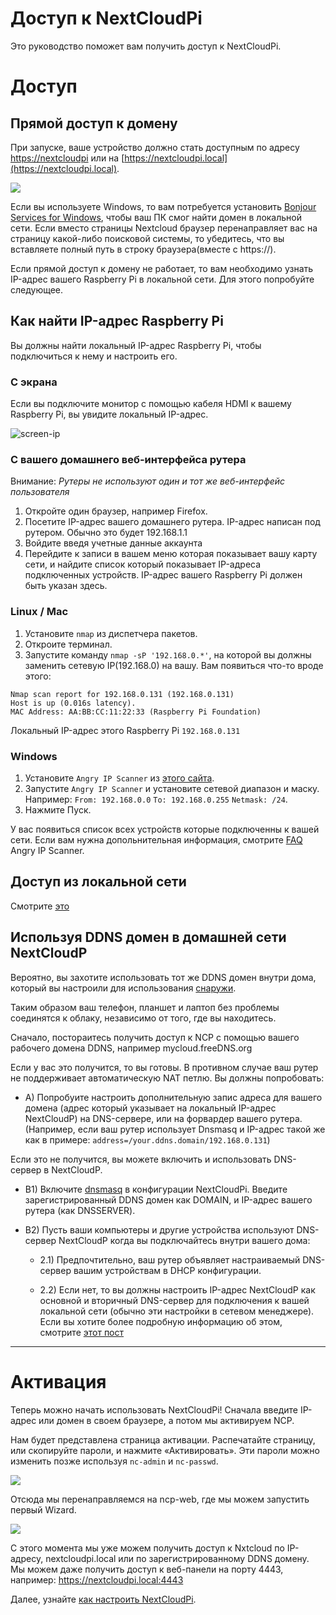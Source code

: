 # Доступ к NextCloudPi

Это руководство поможет вам получить доступ к NextCloudPi.

# Доступ

## Прямой доступ к домену
При запуске, ваше устройство должно стать доступным по адресу [https://nextcloudpi](https://nextcloudpi) или на [https://nextcloudpi.local](https://nextcloudpi.local).

![](https://ownyourbits.com/wp-content/uploads/2017/09/local-access1.jpg)

Если вы используете Windows, то вам потребуется установить [Bonjour Services for Windows](https://support.apple.com/kb/DL999), чтобы ваш ПК смог найти домен в локальной сети. Если вместо страницы Nextcloud браузер перенаправляет вас на страницу какой-либо поисковой системы, то убедитесь, что вы вставляете полный путь в строку браузера(вместе с https://).

Если прямой доступ к домену не работает, то вам необходимо узнать IP-адрес вашего Raspberry Pi в локальной сети. Для этого попробуйте следующее.

## Как найти IP-адрес Raspberry Pi
Вы должны найти локальный IP-адрес Raspberry Pi, чтобы подключиться к нему и настроить его.

### С экрана
Если вы подключите монитор с помощью кабеля HDMI к вашему Raspberry Pi, вы увидите локальный IP-адрес.

![screen-ip](https://ownyourbits.com/wp-content/uploads/2017/02/nextcloudpi_boot.jpg)

### С вашего домашнего веб-интерфейса рутера
Внимание: *Рутеры не используют один и тот же веб-интерфейс пользователя*
1. Откройте один браузер, например Firefox.
2. Посетите IP-адрес вашего домашнего рутера. IP-адрес написан под рутером. Обычно это будет 192.168.1.1
3. Войдите введя учетные данные аккаунта
4. Перейдите к записи в вашем меню которая показывает вашу карту сети, и найдите список который показывает IP-адреса подключенных устройств. IP-адрес вашего Raspberry Pi должен быть указан здесь.

### Linux / Mac
1. Установите `nmap` из диспетчера пакетов.
2. Откроите терминал.
3. Запустите команду `nmap -sP '192.168.0.*'`, на которой вы должны заменить сетевую IP(192.168.0) на вашу. 
Вам появиться что-то вроде этого:
```
Nmap scan report for 192.168.0.131 (192.168.0.131)
Host is up (0.016s latency).
MAC Address: AA:BB:CC:11:22:33 (Raspberry Pi Foundation)
```

Локальный IP-адрес этого Raspberry Pi `192.168.0.131`

### Windows
1. Установите `Angry IP Scanner` из [этого сайта](http://angryip.org/).
2. Запустите `Angry IP Scanner` и установите сетевой диапазон и маску. Например: `From: 192.168.0.0` `To: 192.168.0.255` `Netmask: /24`.
3. Нажмите Пуск.

У вас появиться список всех устройств которые подключенны к вашей сети. Если вам нужна допольнительная информация, смотрите [FAQ](http://angryip.org/faq/) Angry IP Scanner. 

## Доступ из локальной сети

Смотрите [это](https://github.com/nextcloud/nextcloudpi/wiki/How-to-access-from-outside-your-network)

## Используя DDNS домен в домашней сети NextCloudP

Вероятно, вы захотите использовать тот же DDNS домен внутри дома, который вы настроили для использования [снаружи](https://github.com/nextcloud/nextcloudpi/wiki/How-to-access-from-outside-your-network).

Таким образом ваш телефон, планшет и лаптоп без проблемы соединятся к облаку, независимо от того, где вы находитесь.

Сначало, постораитесь получить доступ к NCP с помощью вашего рабочего домена DDNS, например mycloud.freeDNS.org

Если у вас это получится, то вы готовы. В противном случае ваш рутер не поддерживает автоматическую NAT петлю. Вы должны попробовать: 

* A) Попробуите настроить дополнительную запис адреса для вашего домена (адрес который указывает на локальный IP-адрес NextCloudP) на DNS-сервере, или на форвардер вашего рутера.  (Например, если ваш рутер использует Dnsmasq и IP-адрес такой же как в примере: `address=/your.ddns.domain/192.168.0.131`) 

Если это не получится, вы можете включить и использовать DNS-сервер в NextCloudP.

* B1) Включите [dnsmasq](https://github.com/nextcloud/nextcloudpi/wiki/Configuration-Reference#dnsmasq) в конфигурации NextCloudPi. Введите зарегистрированный DDNS домен как DOMAIN, и IP-адрес вашего рутера (как DNSSERVER).

* B2) Пусть ваши компьютеры и другие устройства используют DNS-сервер NextCloudP когда вы подключайтесь внутри вашего дома:

  * 2.1) Предпочтительно, ваш рутер объявляет настраиваемый DNS-сервер вашим устройствам в DHCP конфигурации.

  * 2.2) Если нет, то вы должны настроить IP-адрес NextCloudP как основной и вторичный DNS-сервер для подключения к вашей локальной сети (обычно эти настройки в сетевом менеджере). Если вы хотите более подробную информацию об этом, смотрите [этот пост](https://ownyourbits.com/2017/03/09/dnsmasq-as-dns-cache-server-for-nextcloudpi-and-raspbian/)

---

# Активация

Теперь можно начать использовать NextCloudPi! Сначала введите IP-адрес или домен в своем браузере, а потом мы активируем NCP.

Нам будет представлена ​​страница активации. Распечатайте страницу, или скопируйте пароли, и нажмите «Активировать». Эти пароли можно изменить позже используя `nc-admin` и `nc-passwd`.

![](https://ownyourbits.com/wp-content/uploads/2018/04/ncp-activation.gif)

Отсюда мы перенаправляемся на ncp-web, где мы можем запустить первый Wizard.

![](https://ownyourbits.com/wp-content/uploads/2017/10/wizard-demo1.gif)

С этого момента мы уже можем получить доступ к Nxtcloud по IP-адресу, nextcloudpi.local или по зарегистрированному DDNS домену. Мы можем даже получить доступ к веб-панели на порту 4443, например: https://nextcloudpi.local:4443

Далее, узнайте [как настроить NextCloudPi](https://github.com/nextcloud/nextcloudpi/wiki/How-to-configure-NextCloudPi).